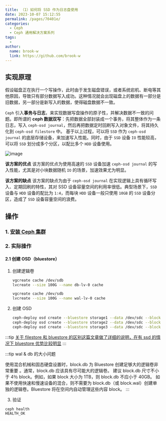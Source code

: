 ```yaml
---
title: （1）如何将 SSD 作为日志盘使用
date: 2023-10-07 15:12:55
permalink: /pages/70401e/
categories:
  - Ceph
  - Ceph 通用解决方案系列
tags:
  - 
author: 
  name: brook-w
  link: https://github.com/brook-w
---
```


## 实现原理

假设磁盘正在执行一个写操作，此时由于发生磁盘错误，或者系统宕机、断电等其他原因，导致只有部分数据写入成功。这种情况就会出现磁盘上的数据有一部分是旧数据，另一部分是新写入的数据，使得磁盘数据不一致。 

`Ceph` 引入**事务与日志**，来实现数据写盘操作的原子性，并解决数据不一致的问题。即所谓的 **ceph 数据双写**：先把数据全部封装成一个事务，将其整体作为一条日志，写入 `ceph-osd journal`，然后再把数据定时回刷写入对象文件，将其持久化到 `ceph-osd filestore` 中。 基于以上过程，可以将 `SSD` 作为 `ceph-osd journal` 的底层存储设备，来加速写入性能。同时，由于 `SSD` 设备 `IO` 性能较高，可以将 `SSD` 划分成多个分区，以配比多个 `HDD` 设备使用。

![image](https://jsd.cdn.zzko.cn/gh/brook-w/image-hosting@master/ceph/image.1sj2t17f0xhc.webp)

**该方案的优点** 该方案的优点为使用高速的 `SSD` 设备加速 `ceph-osd journal` 的写入性能，尤其是对小块数据随机 `IO` 的场景，加速效果尤为明显。 

**该方案的缺点** 该方案的缺点为由于 `ceph-osd journal` 在实现逻辑上具有循环写入、定期回刷的特性，其对 SSD 设备容量空间的利用率很低。典型场景下，`SSD` 设备与 `HDD` 设备的配比为 `1:4`，而每块 `HDD` 设备一般只使用 `10GB` 的 `SSD` 设备分区，造成了 `SSD` 设备容量空间的浪费。

## 操作

### 1. [安装 Ceph 集群](/pages/5edf67/)

### 2. 实际操作

#### 2.1 创建 OSD（bluestore）

1. 创建逻辑卷
    ```bash
    vgcreate cache /dev/sdb
    lvcreate --size 100G --name db-lv-0 cache

    vgcreate cache /dev/sdb
    lvcreate --size 100G --name wal-lv-0 cache
    ```

2. 创建 OSD
    ```bash
    ceph-deploy osd create --bluestore storage1 --data /dev/sdc --block-db cache/db-lv-0 --block-wal cache/wal-lv-0
    ceph-deploy osd create --bluestore storage2 --data /dev/sdc --block-db cache/db-lv-0 --block-wal cache/wal-lv-0
    ceph-deploy osd create --bluestore storage3 --data /dev/sdc --block-db cache/db-lv-0 --block-wal cache/wal-lv-0
    ```

:::tip
[关于 filestore 和 bluestore 的区别这篇文章做了详细的说明，在有 ssd 的情况下 bluestore 优势比较明显](http://www.yuncunchu.org/portal.php?mod=view&amp;aid=74)
:::


:::tip wal & db 的大小问题

使用混合机械和固态硬盘设置时，block.db 为 Bluestore 创建足够大的逻辑卷非常重要 。通常，block.db 应该具有尽可能大的逻辑卷。 建议 block.db 尺寸不小于 4％ block。例如，如果 block 大小为 1TB，则 block.db 不应小于 40GB。 如果不使用快速和慢速设备的混合，则不需要为 block.db（或 block.wal）创建单独的逻辑卷。Bluestore 将在空间内自动管理这些内容 block。
:::

3. 验证

```
ceph health
HEALTH_OK
```